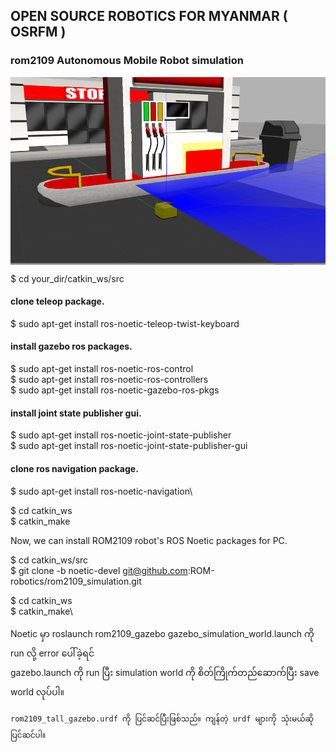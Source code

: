 ## OPEN SOURCE ROBOTICS FOR MYANMAR ( OSRFM )
### rom2109 Autonomous Mobile Robot simulation
<img src="/images/gazebo.png" width="519" height="300" align="center"/>

$ cd your_dir/catkin_ws/src

#### clone teleop package.
$ sudo apt-get install ros-noetic-teleop-twist-keyboard

#### install gazebo ros packages.
$ sudo apt-get install ros-noetic-ros-control \
$ sudo apt-get install ros-noetic-ros-controllers\
$ sudo apt-get install ros-noetic-gazebo-ros-pkgs

#### install joint state publisher gui.
$ sudo apt-get install ros-noetic-joint-state-publisher\
$ sudo apt-get install ros-noetic-joint-state-publisher-gui


#### clone ros navigation package.
$ sudo apt-get install ros-noetic-navigation\

$ cd catkin_ws\
$ catkin_make

Now, we can install ROM2109 robot's ROS Noetic packages for PC.

$ cd catkin_ws/src\
$ git clone -b noetic-devel git@github.com:ROM-robotics/rom2109_simulation.git

$ cd catkin_ws\
$ catkin_make\

Noetic မှာ roslaunch rom2109_gazebo gazebo_simulation_world.launch ကို run လို့ error ပေါ်ခဲ့ရင် \
gazebo.launch ကို run ပြီး simulation world ကို စိတ်ကြိုက်တည်ဆောက်ပြီး save world လုပ်ပါ။

```
rom2109_tall_gazebo.urdf ကို ပြင်ဆင်ပြီးဖြစ်သည်။ ကျန်တဲ့ urdf များကို သုံးမယ်ဆို ပြင်ဆင်ပါ။
```
